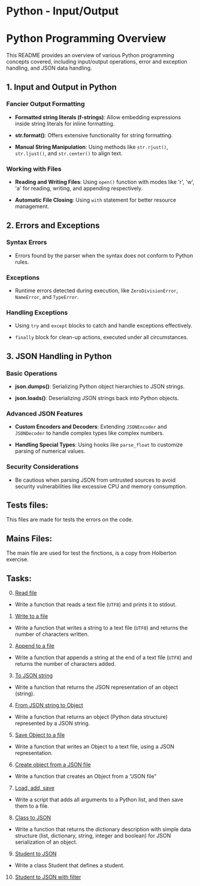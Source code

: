 # Python - Input/Output

# Python Programming Overview

This README provides an overview of various Python programming concepts covered, including input/output operations, error and exception handling, and JSON data handling.

## 1. Input and Output in Python

### Fancier Output Formatting

- **Formatted string literals (f-strings)**: Allow embedding expressions inside string literals for inline formatting.

- **str.format()**: Offers extensive functionality for string formatting.

- **Manual String Manipulation**: Using methods like `str.rjust()`, `str.ljust()`, and `str.center()` to align text.

### Working with Files

- **Reading and Writing Files**: Using `open()` function with modes like 'r', 'w', 'a' for reading, writing, and appending respectively.

- **Automatic File Closing**: Using `with` statement for better resource management.

## 2. Errors and Exceptions

### Syntax Errors

- Errors found by the parser when the syntax does not conform to Python rules.

### Exceptions

- Runtime errors detected during execution, like `ZeroDivisionError`, `NameError`, and `TypeError`.

### Handling Exceptions

- Using `try` and `except` blocks to catch and handle exceptions effectively.

- `finally` block for clean-up actions, executed under all circumstances.

## 3. JSON Handling in Python

### Basic Operations

- **json.dumps()**: Serializing Python object hierarchies to JSON strings.

- **json.loads()**: Deserializing JSON strings back into Python objects.

### Advanced JSON Features

- **Custom Encoders and Decoders**: Extending `JSONEncoder` and `JSONDecoder` to handle complex types like complex numbers.

- **Handling Special Types**: Using hooks like `parse_float` to customize parsing of numerical values.

### Security Considerations

- Be cautious when parsing JSON from untrusted sources to avoid security vulnerabilities like excessive CPU and memory consumption.

## Tests files:
    
 This files are made for tests the errors on the code. 

## Mains Files:

 The main file are used for test the finctions, is a copy from Holberton exercise.

 ## Tasks:

0. [Read file](./0-read_file.py)

 * Write a function that reads a text file (`UTF8`) and prints it to stdout.

1. [Write to a file](./1-write_file.py)

 * Write a function that writes a string to a text file (`UTF8`) and returns the number of characters written.

2. [Append to a file](./2-append_write.py)

 * Write a function that appends a string at the end of a text file (`UTF8`) and returns the number of characters added.

3. [To JSON string](./3-to_json_string.py)

 * Write a function that returns the JSON representation of an object (string).

4. [From JSON string to Object](./4-from_json_string.py)

 * Write a function that returns an object (Python data structure) represented by a JSON string.

5. [Save Object to a file](./5-save_to_json_file.py)

 * Write a function that writes an Object to a text file, using a JSON representation.

6. [Create object from a JSON file](./6-load_from_json_file.py)

 * Write a function that creates an Object from a “JSON file”

7. [Load, add, save](./7-add_item.py)

 * Write a script that adds all arguments to a Python list, and then save them to a file.

8. [Class to JSON](./8-class_to_json.py)

 * Write a function that returns the dictionary description with simple data structure (list, dictionary, string, integer and boolean) for JSON serialization of an object.

9. [Student to JSON](./9-student.py)

 * Write a class Student that defines a student.

10. [Student to JSON with filter]()